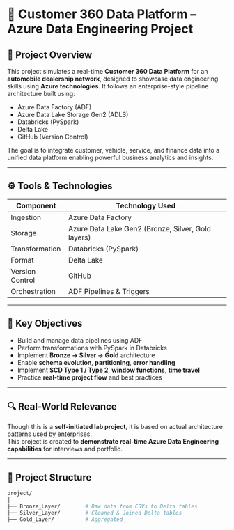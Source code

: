 # 🚗 Customer 360 Data Platform – Azure Data Engineering Project

## 📌 Project Overview

This project simulates a real-time **Customer 360 Data Platform** for an **automobile dealership network**, designed to showcase data engineering skills using **Azure technologies**. It follows an enterprise-style pipeline architecture built using:

- Azure Data Factory (ADF)
- Azure Data Lake Storage Gen2 (ADLS)
- Databricks (PySpark)
- Delta Lake
- GitHub (Version Control)

The goal is to integrate customer, vehicle, service, and finance data into a unified data platform enabling powerful business analytics and insights.

---

## ⚙️ Tools & Technologies

| Component | Technology Used |
|----------|------------------|
| Ingestion | Azure Data Factory |
| Storage | Azure Data Lake Gen2 (Bronze, Silver, Gold layers) |
| Transformation | Databricks (PySpark) |
| Format | Delta Lake |
| Version Control | GitHub |
| Orchestration | ADF Pipelines & Triggers |

---

## 🎯 Key Objectives

- Build and manage data pipelines using ADF
- Perform transformations with PySpark in Databricks
- Implement **Bronze → Silver → Gold** architecture
- Enable **schema evolution**, **partitioning**, **error handling**
- Implement **SCD Type 1 / Type 2**, **window functions**, **time travel**
- Practice **real-time project flow** and best practices

---

## 🔍 Real-World Relevance

Though this is a **self-initiated lab project**, it is based on actual architecture patterns used by enterprises.  
This project is created to **demonstrate real-time Azure Data Engineering capabilities** for interviews and portfolio.

---

## 📂 Project Structure

```bash
project/
│
├── Bronze_Layer/        # Raw data from CSVs to Delta tables
├── Silver_Layer/        # Cleaned & Joined Delta tables
├── Gold_Layer/          # Aggregated_
